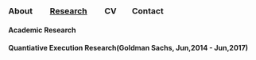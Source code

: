 ### About &nbsp;&nbsp;&nbsp;     [Research](RESEARCH.md) &nbsp;&nbsp;&nbsp;     CV&nbsp;&nbsp;&nbsp;      Contact
#### Academic Research


#### Quantiative Execution Research(Goldman Sachs, Jun,2014 - Jun,2017)
